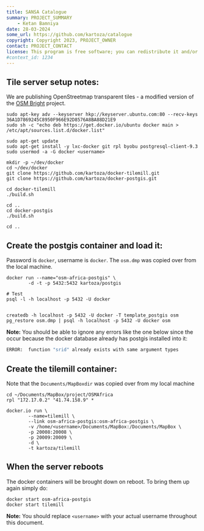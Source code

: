 ```yaml
---
title: SANSA Catalogue
summary: PROJECT_SUMMARY
    - Ketan Bamniya
date: 28-03-2024
some_url: https://github.com/kartoza/catalogue
copyright: Copyright 2023, PROJECT_OWNER
contact: PROJECT_CONTACT
license: This program is free software; you can redistribute it and/or modify it under the terms of the GNU Affero General Public License as published by the Free Software Foundation; either version 3 of the License, or (at your option) any later version.
#context_id: 1234
---
```


## Tile server setup notes:

We are publishing OpenStreetmap transparent tiles - a modified version of the [OSM Bright](https://github.com/mapbox/osm-bright) project.


```
sudo apt-key adv --keyserver hkp://keyserver.ubuntu.com:80 --recv-keys 36A1D7869245C8950F966E92D8576A8BA88D21E9
sudo sh -c "echo deb https://get.docker.io/ubuntu docker main > /etc/apt/sources.list.d/docker.list"

sudo apt-get update
sudo apt-get install -y lxc-docker git rpl byobu postgresql-client-9.3
sudo usermod -a -G docker <username>

mkdir -p ~/dev/docker
cd ~/dev/docker
git clone https://github.com/kartoza/docker-tilemill.git
git clone https://github.com/kartoza/docker-postgis.git

cd docker-tilemill
./build.sh

cd ..
cd docker-postgis
./build.sh

cd ..
```

## Create the postgis container and load it:

Password is ``docker``, username is ``docker``. The ``osm.dmp`` was copied over from the local machine.

```
docker run --name="osm-africa-postgis" \
        -d -t -p 5432:5432 kartoza/postgis

# Test
psql -l -h localhost -p 5432 -U docker


createdb -h localhost -p 5432 -U docker -T template_postgis osm
pg_restore osm.dmp | psql -h localhost -p 5432 -U docker osm

```

**Note:** You should be able to ignore any errors like the one below since the occur because the docker database already has postgis installed into it:

```bash
ERROR:  function "srid" already exists with same argument types
```



## Create the tilemill container:

Note that the ``Documents/MapBoxdir`` was copied over from my local machine

```
cd ~/Documents/MapBox/project/OSMAfrica
rpl "172.17.0.2" "41.74.158.9" *

docker.io run \
        --name=tilemill \
        --link osm-africa-postgis:osm-africa-postgis \
        -v /home/<username>/Documents/MapBox:/Documents/MapBox \
        -p 20008:20008 \
        -p 20009:20009 \
        -d \
        -t kartoza/tilemill
```

## When the server reboots

The docker containers will be brought down on reboot. To bring them up again simply do:

```
docker start osm-africa-postgis
docker start tilemill
```

**Note:** You should replace ``<username>`` with your actual username throughout this document.
